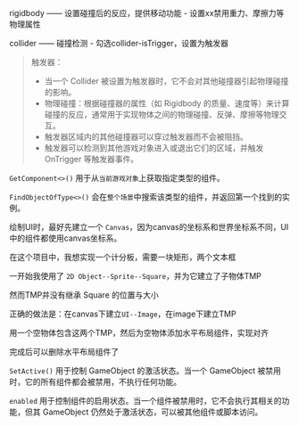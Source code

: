 rigidbody —— 设置碰撞后的反应，提供移动功能 - 设置xx禁用重力、摩擦力等物理属性

collider —— 碰撞检测 - 勾选collider-isTrigger，设置为触发器

>   触发器：
>   * 当一个 Collider 被设置为触发器时，它不会对其他碰撞器引起物理碰撞的影响。
>   * 物理碰撞：根据碰撞器的属性（如 Rigidbody 的质量、速度等）来计算碰撞的反应，通常用于实现物体之间的物理碰撞、反弹、摩擦等物理交互。
>   * 触发器区域内的其他碰撞器可以穿过触发器而不会被阻挡。
>   * 触发器可以检测到其他游戏对象进入或退出它们的区域，并触发 OnTrigger 等触发器事件。



`GetComponent<>()`      用于从`当前游戏对象`上获取指定类型的组件。

`FindObjectOfType<>()`  会在`整个场景`中搜索该类型的组件，并返回第一个找到的实例。



绘制UI时，最好先建立一个 `Canvas`，因为canvas的坐标系和世界坐标系不同，UI 中的组件都使用canvas坐标系。

在这个项目中，我想实现一个计分板，需要一块矩形，两个文本框

一开始我使用了 `2D Object--Sprite--Square`，并为它建立了子物体TMP

然而TMP并没有继承 Square 的位置与大小

正确的做法是：在canvas下建立`UI--Image`，在image下建立TMP

用一个空物体包含这两个TMP，然后为空物体添加水平布局组件，实现对齐

完成后可以删除水平布局组件了



`SetActive()` 用于控制 GameObject 的激活状态。当一个 GameObject 被禁用时，它的所有组件都会被禁用，不执行任何功能。

`enabled` 用于控制组件的启用状态。当一个组件被禁用时，它不会执行其相关的功能，但其 GameObject 仍然处于激活状态，可以被其他组件或脚本访问。